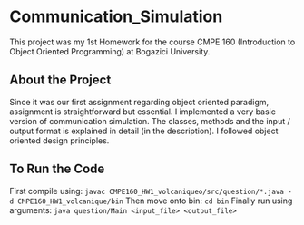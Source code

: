 # Communication_Simulation
This project was my 1st Homework for the course CMPE 160 (Introduction to Object Oriented Programming) at Bogazici University.
## About the Project
Since it was our first assignment regarding object oriented paradigm, assignment is straightforward but essential. I implemented a very basic version of communication simulation. The classes, methods and the input / output format is explained in detail (in the description). I followed object oriented design principles.
## To Run the Code
First compile using:
```javac CMPE160_HW1_volcaniqueo/src/question/*.java -d CMPE160_HW1_volcanique/bin```
Then move onto bin:
```cd bin```
Finally run using arguments:
```java question/Main <input_file> <output_file>```
